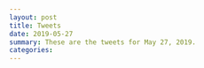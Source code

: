 ```yaml
---
layout: post
title: Tweets
date: 2019-05-27
summary: These are the tweets for May 27, 2019.
categories:
---
```


